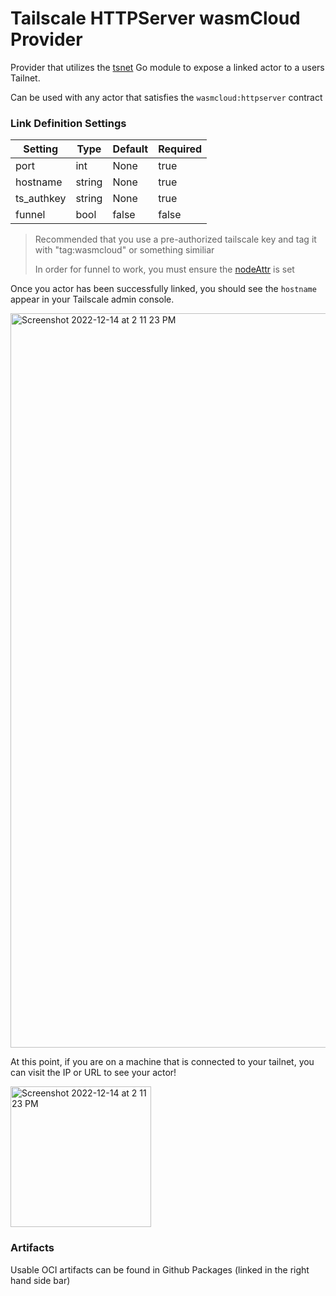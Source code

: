 # Tailscale HTTPServer wasmCloud Provider

Provider that utilizes the [tsnet](https://github.com/tailscale/tailscale/tree/main/tsnet) Go module to expose a linked actor to a users Tailnet.

Can be used with any actor that satisfies the `wasmcloud:httpserver` contract

### Link Definition Settings
| Setting    | Type   | Default | Required |
| ---------- | ------ | ------- | -------- |
| port       | int    | None    | true     |
| hostname   | string | None    | true     |
| ts_authkey | string | None    | true     |
| funnel     | bool   | false   | false    |

> Recommended that you use a pre-authorized tailscale key and tag it with "tag:wasmcloud" or something similiar
>
> In order for funnel to work, you must ensure the [nodeAttr](https://tailscale.com/kb/1223/tailscale-funnel/#node-attribute-required) is set 

Once you actor has been successfully linked, you should see the `hostname` appear in your Tailscale admin console.

<img width="1175" alt="Screenshot 2022-12-14 at 2 11 23 PM" src="https://user-images.githubusercontent.com/15827604/207715197-06ea8f16-d1b5-45b7-92a2-20196c767ee8.png">

At this point, if you are on a machine that is connected to your tailnet, you can visit the IP or URL to see your actor!

<img width="225" alt="Screenshot 2022-12-14 at 2 11 23 PM" src="https://user-images.githubusercontent.com/15827604/207715468-3f6d0bf7-edb7-4434-8a14-5d77d391a0a3.png">


### Artifacts
Usable OCI artifacts can be found in Github Packages (linked in the right hand side bar)
